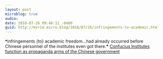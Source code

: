 ```yaml
---
layout: post
microblog: true
audio: 
date: 2018-07-26 09:46:12 -0400
guid: http://kerim.micro.blog/2018/07/26/infringements-to-academic.html
---
```

❝infringements {to} academic freedom…had already occurred before Chinese personnel of the institutes even got there.❞ [Confucius Institutes function as propaganda arms of the Chinese government](https://www.insidehighered.com/views/2018/07/26/confucius-institutes-function-propaganda-arms-chinese-government-opinion)

